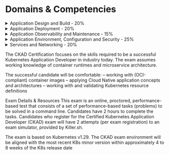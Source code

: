# Domains & Competencies

<details>
  <summary>Application Design and Build - 20%</summary>
    - Define, build and modify container images
    - Choose and use the right workload resource (Deployment, DaemonSet, CronJob, etc.)
    - Understand multi-container Pod design patterns (e.g. sidecar, init and others)
    - Utilize persistent and ephemeral volumes
</details>

<details>
  <summary>Application Deployment - 20%</summary>
    - Use Kubernetes primitives to implement common deployment strategies (e.g. blue/green or canary)
    - Understand Deployments and how to perform rolling updates
    - Use the Helm package manager to deploy existing packages
    - Kustomize
</details>

<details>
  <summary>Application Observability and Maintenance - 15%</summary>
    - Understand API deprecations
    - Implement probes and health checks
    - Use built-in CLI tools to monitor Kubernetes applications
    - Utilize container logs
    - Debugging in Kubernetes
</details>

<details>
  <summary>Application Environment, Configuration and Security - 25%</summary>
    - Discover and use resources that extend Kubernetes (CRD, Operators)
    - Understand authentication, authorization and admission control
    - Understand requests, limits, quotas
    - Understand ConfigMaps
    - Define resource requirements
    - Create & consume Secrets
    - Understand ServiceAccounts
    - Understand Application Security (SecurityContexts, Capabilities, etc.)
</details>

<details>
  <summary>Services and Networking - 20%</summary>
    - Demonstrate basic understanding of NetworkPolicies
    - Provide and troubleshoot access to applications via services
    - Use Ingress rules to expose applications
</details>

The CKAD Certification focuses on the skills required to be a successful Kubernetes Application Developer in industry today. The exam assumes working knowledge of container runtimes and microservice architecture.

The successful candidate will be comfortable:
– working with (OCI-compliant) container images
– applying Cloud Native application concepts and architectures
– working with and validating Kubernetes resource definitions

Exam Details & Resources
This exam is an online, proctored, performance-based test that consists of a set of performance-based tasks (problems) to be solved in a command line. Candidates have 2 hours to complete the tasks.
Candidates who register for the Certified Kubernetes Application Developer (CKAD) exam will have 2 attempts (per exam registration) to an exam simulator, provided by Killer.sh.  

The exam is based on Kubernetes v1.29.
The CKAD exam environment will be aligned with the most recent K8s minor version within approximately 4 to 8 weeks of the K8s release date
